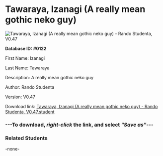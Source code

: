 # Tawaraya, Izanagi (A really mean gothic neko guy)

<img src="../../Files/Images/Tawaraya, Izanagi (A really mean gothic neko guy).png" title="Tawaraya, Izanagi (A really mean gothic neko guy) - Rando Studenta, V0.47">

**Database ID: #0122**

First Name: Izanagi

Last Name: Tawaraya

Description: A really mean gothic neko guy

Author: Rando Studenta

Version: V0.47

Download link: <a href="https://raw.githubusercontent.com/Arbiter1223/Daigaku-Gurashi-Custom-Students/master/Files/Student%20Files/Tawaraya%2C%20Izanagi%20(A%20really%20mean%20gothic%20neko%20guy)%20-%20Rando%20Studenta%2C%20V0.47.student">Tawaraya, Izanagi (A really mean gothic neko guy) - Rando Studenta, V0.47.student</a>

### ---**To download, _right-click_ the link, and select _"Save as"_**---

### Related Students

-none-
